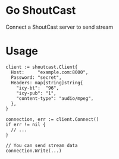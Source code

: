 # Go ShoutCast

Connect a ShoutCast server to send stream

# Usage

    client := shoutcast.Client{
	  Host:     "example.com:8000",
	  Password: "secret",
	  Headers: map[string]string{
		"icy-bt":  "96",
		"icy-pub": "1",
        "content-type": "audio/mpeg",
	  },
    }

    connection, err := client.Connect()
    if err != nil {
      // ...
    }

    // You can send stream data
    connection.Write(...)
